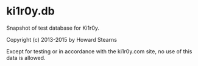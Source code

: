 # ki1r0y.db

Snapshot of test database for Ki1r0y.

Copyright (c) 2013-2015 by Howard Stearns

Except for testing or in accordance with the ki1r0y.com site, no use of this data is allowed.
